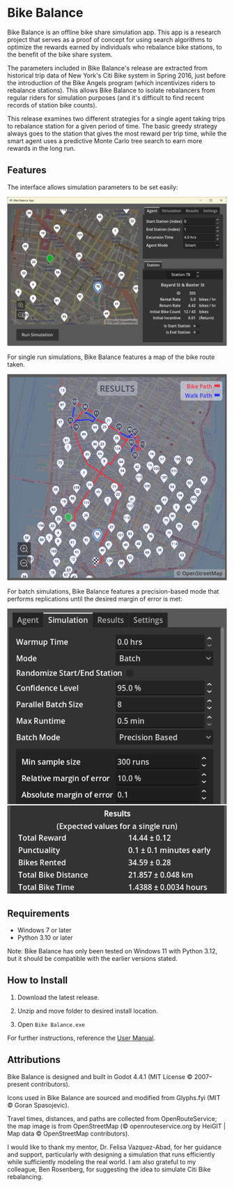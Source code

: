 # Bike Balance
Bike Balance is an offline bike share simulation app. This app is a research project that serves as a proof of concept for using search algorithms to optimize the rewards earned by individuals who rebalance bike stations, to the benefit of the bike share system.

The parameters included in Bike Balance's release are extracted from historical trip data of New York's Citi Bike system in Spring 2016, just before the introduction of the Bike Angels program (which incentivizes riders to rebalance stations). This allows Bike Balance to isolate rebalancers from regular riders for simulation purposes (and it's difficult to find recent records of station bike counts). 

This release examines two different strategies for a single agent taking trips to rebalance station for a given period of time. The basic greedy strategy always goes to the station that gives the most reward per trip time, while the smart agent uses a predictive Monte Carlo tree search to earn more rewards in the long run.


## Features
The interface allows simulation parameters to be set easily:

![image](screenshots/feature_parameters.png)

For single run simulations, Bike Balance features a map of the bike route taken.

![image](screenshots/feature_single_run.png)

For batch simulations, Bike Balance features a precision-based mode that performs replications until the desired margin of error is met:

![image](screenshots/feature_batch_params.png) ![image](screenshots/batch_results.png)


## Requirements
- Windows 7 or later
- Python 3.10 or later

Note: Bike Balance has only been tested on Windows 11 with Python 3.12, but it should be compatible with the earlier versions stated.


## How to Install

1. Download the latest release. 

2. Unzip and move folder to desired install location.

3. Open `Bike Balance.exe`

For further instructions, reference the [User Manual](https://github.com/Yffum/bike-balance-app/wiki/User-Manual).


## Attributions
Bike Balance is designed and built in Godot 4.4.1 (MIT License © 2007–present contributors).

Icons used in Bike Balance are sourced and modified from Glyphs.fyi (MIT © Goran Spasojevic).

Travel times, distances, and paths are collected from OpenRouteService; the map image is from OpenStreetMap (© openrouteservice.org by HeiGIT | Map data © OpenStreetMap contributors).

I would like to thank my mentor, Dr. Felisa Vazquez-Abad, for her guidance and support, particularly with designing a simulation that runs efficiently while sufficiently modeling the real world. I am also grateful to my colleague, Ben Rosenberg, for suggesting the idea to simulate Citi Bike rebalancing.
